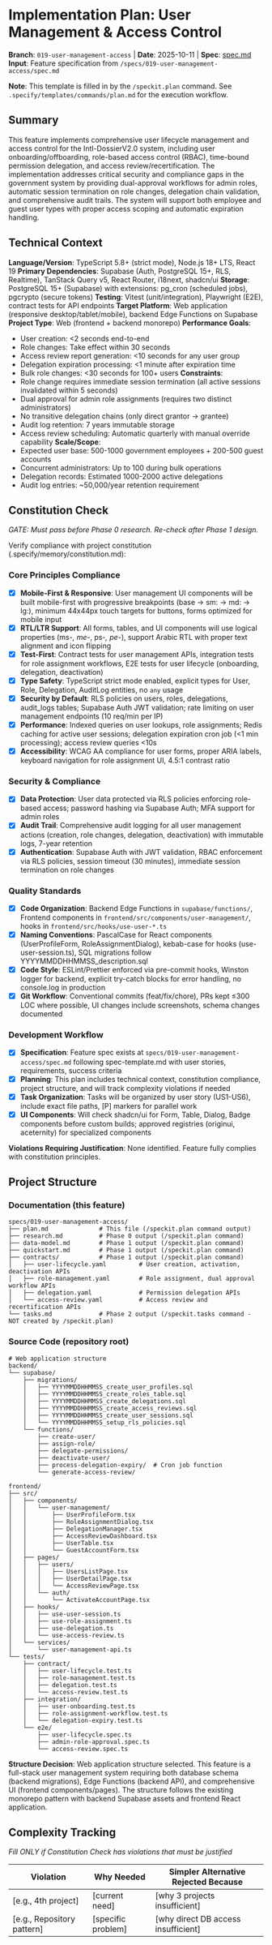 # Implementation Plan: User Management & Access Control

**Branch**: `019-user-management-access` | **Date**: 2025-10-11 | **Spec**: [spec.md](./spec.md)
**Input**: Feature specification from `/specs/019-user-management-access/spec.md`

**Note**: This template is filled in by the `/speckit.plan` command. See `.specify/templates/commands/plan.md` for the execution workflow.

## Summary

This feature implements comprehensive user lifecycle management and access control for the Intl-DossierV2.0 system, including user onboarding/offboarding, role-based access control (RBAC), time-bound permission delegation, and access review/recertification. The implementation addresses critical security and compliance gaps in the government system by providing dual-approval workflows for admin roles, automatic session termination on role changes, delegation chain validation, and comprehensive audit trails. The system will support both employee and guest user types with proper access scoping and automatic expiration handling.

## Technical Context

**Language/Version**: TypeScript 5.8+ (strict mode), Node.js 18+ LTS, React 19
**Primary Dependencies**: Supabase (Auth, PostgreSQL 15+, RLS, Realtime), TanStack Query v5, React Router, i18next, shadcn/ui
**Storage**: PostgreSQL 15+ (Supabase) with extensions: pg_cron (scheduled jobs), pgcrypto (secure tokens)
**Testing**: Vitest (unit/integration), Playwright (E2E), contract tests for API endpoints
**Target Platform**: Web application (responsive desktop/tablet/mobile), backend Edge Functions on Supabase
**Project Type**: Web (frontend + backend monorepo)
**Performance Goals**:
  - User creation: <2 seconds end-to-end
  - Role changes: Take effect within 30 seconds
  - Access review report generation: <10 seconds for any user group
  - Delegation expiration processing: <1 minute after expiration time
  - Bulk role changes: <30 seconds for 100+ users
**Constraints**:
  - Role change requires immediate session termination (all active sessions invalidated within 5 seconds)
  - Dual approval for admin role assignments (requires two distinct administrators)
  - No transitive delegation chains (only direct grantor → grantee)
  - Audit log retention: 7 years immutable storage
  - Access review scheduling: Automatic quarterly with manual override capability
**Scale/Scope**:
  - Expected user base: 500-1000 government employees + 200-500 guest accounts
  - Concurrent administrators: Up to 100 during bulk operations
  - Delegation records: Estimated 1000-2000 active delegations
  - Audit log entries: ~50,000/year retention requirement

## Constitution Check

*GATE: Must pass before Phase 0 research. Re-check after Phase 1 design.*

Verify compliance with project constitution (.specify/memory/constitution.md):

### Core Principles Compliance

- [x] **Mobile-First & Responsive**: User management UI components will be built mobile-first with progressive breakpoints (base → sm: → md: → lg:), minimum 44x44px touch targets for buttons, forms optimized for mobile input
- [x] **RTL/LTR Support**: All forms, tables, and UI components will use logical properties (ms-*, me-*, ps-*, pe-*), support Arabic RTL with proper text alignment and icon flipping
- [x] **Test-First**: Contract tests for user management APIs, integration tests for role assignment workflows, E2E tests for user lifecycle (onboarding, delegation, deactivation)
- [x] **Type Safety**: TypeScript strict mode enabled, explicit types for User, Role, Delegation, AuditLog entities, no `any` usage
- [x] **Security by Default**: RLS policies on users, roles, delegations, audit_logs tables; Supabase Auth JWT validation; rate limiting on user management endpoints (10 req/min per IP)
- [x] **Performance**: Indexed queries on user lookups, role assignments; Redis caching for active user sessions; delegation expiration cron job (<1 min processing); access review queries <10s
- [x] **Accessibility**: WCAG AA compliance for user forms, proper ARIA labels, keyboard navigation for role assignment UI, 4.5:1 contrast ratio

### Security & Compliance

- [x] **Data Protection**: User data protected via RLS policies enforcing role-based access; password hashing via Supabase Auth; MFA support for admin roles
- [x] **Audit Trail**: Comprehensive audit logging for all user management actions (creation, role changes, delegation, deactivation) with immutable logs, 7-year retention
- [x] **Authentication**: Supabase Auth with JWT validation, RBAC enforcement via RLS policies, session timeout (30 minutes), immediate session termination on role changes

### Quality Standards

- [x] **Code Organization**: Backend Edge Functions in `supabase/functions/`, Frontend components in `frontend/src/components/user-management/`, hooks in `frontend/src/hooks/use-user-*.ts`
- [x] **Naming Conventions**: PascalCase for React components (UserProfileForm, RoleAssignmentDialog), kebab-case for hooks (use-user-session.ts), SQL migrations follow YYYYMMDDHHMMSS_description.sql
- [x] **Code Style**: ESLint/Prettier enforced via pre-commit hooks, Winston logger for backend, explicit try-catch blocks for error handling, no console.log in production
- [x] **Git Workflow**: Conventional commits (feat/fix/chore), PRs kept ≤300 LOC where possible, UI changes include screenshots, schema changes documented

### Development Workflow

- [x] **Specification**: Feature spec exists at `specs/019-user-management-access/spec.md` following spec-template.md with user stories, requirements, success criteria
- [x] **Planning**: This plan includes technical context, constitution compliance, project structure, and will track complexity violations if needed
- [x] **Task Organization**: Tasks will be organized by user story (US1-US6), include exact file paths, [P] markers for parallel work
- [x] **UI Components**: Will check shadcn/ui for Form, Table, Dialog, Badge components before custom builds; approved registries (originui, aceternity) for specialized components

**Violations Requiring Justification**: None identified. Feature fully complies with constitution principles.

## Project Structure

### Documentation (this feature)

```
specs/019-user-management-access/
├── plan.md              # This file (/speckit.plan command output)
├── research.md          # Phase 0 output (/speckit.plan command)
├── data-model.md        # Phase 1 output (/speckit.plan command)
├── quickstart.md        # Phase 1 output (/speckit.plan command)
├── contracts/           # Phase 1 output (/speckit.plan command)
│   ├── user-lifecycle.yaml         # User creation, activation, deactivation APIs
│   ├── role-management.yaml        # Role assignment, dual approval workflow APIs
│   ├── delegation.yaml             # Permission delegation APIs
│   └── access-review.yaml          # Access review and recertification APIs
└── tasks.md             # Phase 2 output (/speckit.tasks command - NOT created by /speckit.plan)
```

### Source Code (repository root)

```
# Web application structure
backend/
└── supabase/
    ├── migrations/
    │   ├── YYYYMMDDHHMMSS_create_user_profiles.sql
    │   ├── YYYYMMDDHHMMSS_create_roles_table.sql
    │   ├── YYYYMMDDHHMMSS_create_delegations.sql
    │   ├── YYYYMMDDHHMMSS_create_access_reviews.sql
    │   ├── YYYYMMDDHHMMSS_create_user_sessions.sql
    │   └── YYYYMMDDHHMMSS_setup_rls_policies.sql
    └── functions/
        ├── create-user/
        ├── assign-role/
        ├── delegate-permissions/
        ├── deactivate-user/
        ├── process-delegation-expiry/  # Cron job function
        └── generate-access-review/

frontend/
├── src/
│   ├── components/
│   │   └── user-management/
│   │       ├── UserProfileForm.tsx
│   │       ├── RoleAssignmentDialog.tsx
│   │       ├── DelegationManager.tsx
│   │       ├── AccessReviewDashboard.tsx
│   │       ├── UserTable.tsx
│   │       └── GuestAccountForm.tsx
│   ├── pages/
│   │   ├── users/
│   │   │   ├── UsersListPage.tsx
│   │   │   ├── UserDetailPage.tsx
│   │   │   └── AccessReviewPage.tsx
│   │   └── auth/
│   │       └── ActivateAccountPage.tsx
│   ├── hooks/
│   │   ├── use-user-session.ts
│   │   ├── use-role-assignment.ts
│   │   ├── use-delegation.ts
│   │   └── use-access-review.ts
│   └── services/
│       └── user-management-api.ts
└── tests/
    ├── contract/
    │   ├── user-lifecycle.test.ts
    │   ├── role-management.test.ts
    │   ├── delegation.test.ts
    │   └── access-review.test.ts
    ├── integration/
    │   ├── user-onboarding.test.ts
    │   ├── role-assignment-workflow.test.ts
    │   └── delegation-expiry.test.ts
    └── e2e/
        ├── user-lifecycle.spec.ts
        ├── admin-role-approval.spec.ts
        └── access-review.spec.ts
```

**Structure Decision**: Web application structure selected. This feature is a full-stack user management system requiring both database schema (backend migrations), Edge Functions (backend API), and comprehensive UI (frontend components/pages). The structure follows the existing monorepo pattern with backend Supabase assets and frontend React application.

## Complexity Tracking

*Fill ONLY if Constitution Check has violations that must be justified*

| Violation | Why Needed | Simpler Alternative Rejected Because |
|-----------|------------|-------------------------------------|
| [e.g., 4th project] | [current need] | [why 3 projects insufficient] |
| [e.g., Repository pattern] | [specific problem] | [why direct DB access insufficient] |
